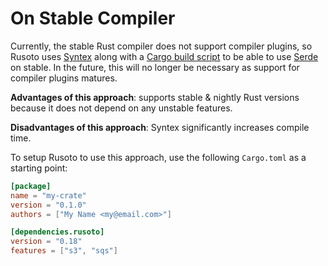 # On Stable Compiler

Currently, the stable Rust compiler does not support compiler plugins, so Rusoto
uses [Syntex][syntex] along with a [Cargo build script][cargo-build-script] to
be able to use [Serde][serde] on stable. In the future, this will no longer be
necessary as support for compiler plugins matures.

**Advantages of this approach**: supports stable & nightly Rust versions because
it does not depend on any unstable features.

**Disadvantages of this approach**: Syntex significantly increases compile time.

To setup Rusoto to use this approach, use the following `Cargo.toml` as a
starting point:

```toml
[package]
name = "my-crate"
version = "0.1.0"
authors = ["My Name <my@email.com>"]

[dependencies.rusoto]
version = "0.18"
features = ["s3", "sqs"]
```

[cargo-build-script]: http://doc.crates.io/build-script.html
[serde]: https://github.com/serde-rs/serde
[syntex]: https://serde.rs/technical-details.html#syntex
